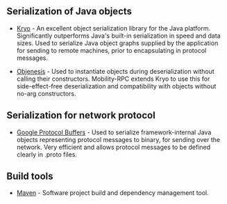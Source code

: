## Serialization of Java objects ##

  * [Kryo](http://code.google.com/p/kryo/) - An excellent object serialization library for the Java platform. Significantly outperforms Java's built-in serialization in speed and data sizes. Used to serialize Java object graphs supplied by the application for sending to remote machines, prior to encapsulating in protocol messages.

  * [Objenesis](http://code.google.com/p/objenesis/) - Used to instantiate objects during deserialization without calling their constructors. Mobility-RPC extends Kryo to use this for side-effect-free deserialization and compatibility with objects without no-arg constructors.

## Serialization for network protocol ##
  * [Google Protocol Buffers](http://code.google.com/p/protobuf/) - Used to serialize framework-internal Java objects representing protocol messages to binary, for sending over the network. Very efficient and allows protocol messages to be defined clearly in .proto files.

## Build tools ##
  * [Maven](http://maven.apache.org/) - Software project build and dependency management tool.